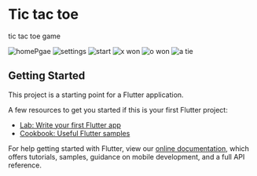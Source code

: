 # Tic tac toe
tic tac toe game

![homePgae](https://github.com/Matheus-Tankian/Tic-tac-toe/blob/master/Screenshot_20200907-155726.jpg)
![settings](https://github.com/Matheus-Tankian/Tic-tac-toe/blob/master/Screenshot_20200907-155739.jpg)
![start](https://github.com/Matheus-Tankian/Tic-tac-toe/blob/master/Screenshot_20200907-155750.jpg)
![x won](https://github.com/Matheus-Tankian/Tic-tac-toe/blob/master/Screenshot_20200907-155759.jpg)
![o won](https://github.com/Matheus-Tankian/Tic-tac-toe/blob/master/Screenshot_20200907-155816.jpg)
![a tie](https://github.com/Matheus-Tankian/Tic-tac-toe/blob/master/Screenshot_20200907-155808.jpg)

## Getting Started

This project is a starting point for a Flutter application.

A few resources to get you started if this is your first Flutter project:

- [Lab: Write your first Flutter app](https://flutter.dev/docs/get-started/codelab)
- [Cookbook: Useful Flutter samples](https://flutter.dev/docs/cookbook)

For help getting started with Flutter, view our
[online documentation](https://flutter.dev/docs), which offers tutorials,
samples, guidance on mobile development, and a full API reference.
